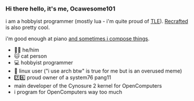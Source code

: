 ### Hi there hello, it's me, Ocawesome101

i am a hobbyist programmer (mostly lua - i'm quite proud of [TLE](https://github.com/ocawesome101/tle)).  [Recrafted](https://ocawesome101.github.io/recrafted) is also pretty cool.

i'm good enough at piano [and sometimes i compose things](https://www.youtube.com/watch?v=i2fW_Gae4kQ).

- 👨‍🦱 he/him
- 🐱 cat person
- 💻 hobbyist programmer
- 🐧 linux user ("i use arch btw" is true for me but is an overused meme)
- 7️⃣6️⃣ proud owner of a system76 pang11
- main developer of the Cynosure 2 kernel for OpenComputers
- i program for OpenComputers way too much
